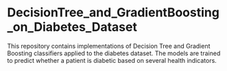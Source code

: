 # DecisionTree_and_GradientBoosting_on_Diabetes_Dataset
This repository contains implementations of Decision Tree and Gradient Boosting classifiers applied to the diabetes dataset. The models are trained to predict whether a patient is diabetic based on several health indicators.
